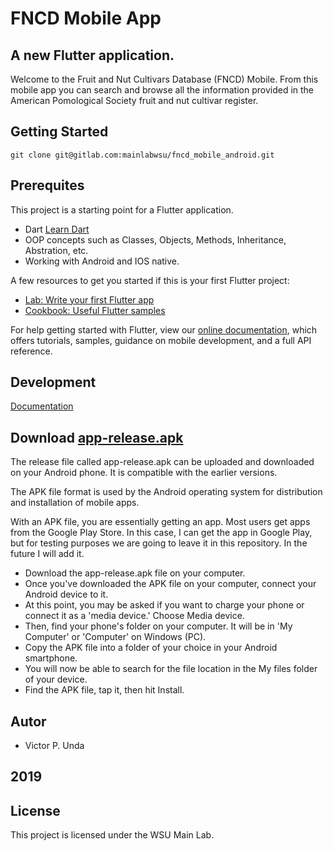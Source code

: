 # FNCD Mobile App

## A new Flutter application.

Welcome to the Fruit and Nut Cultivars Database (FNCD) Mobile.
From this mobile app you can search and browse all the information provided in the American Pomological Society fruit and nut cultivar register.

## Getting Started

```Cloning an Existing Repository
git clone git@gitlab.com:mainlabwsu/fncd_mobile_android.git
```

## Prerequites

This project is a starting point for a Flutter application.

- Dart [Learn Dart](https://dart.dev/)
- OOP concepts such as Classes, Objects, Methods, Inheritance, Abstration, etc.
- Working with Android and IOS native.

A few resources to get you started if this is your first Flutter project:

- [Lab: Write your first Flutter app](https://flutter.dev/docs/get-started/codelab)
- [Cookbook: Useful Flutter samples](https://flutter.dev/docs/cookbook)

For help getting started with Flutter, view our
[online documentation](https://flutter.dev/docs), which offers tutorials,
samples, guidance on mobile development, and a full API reference.

## Development

[Documentation](https://gitlab.com/mainlabwsu/fncd_mobile_android/blob/master/mobile_app_fncd/documentation.md)


## Download [app-release.apk](https://gitlab.com/mainlabwsu/fncd_mobile_android/blob/master/mobile_app_fncd/app-release.apk)

The release file called app-release.apk can be uploaded and downloaded on your Android phone. It is compatible with the earlier versions.

The APK file format is used by the Android operating system for distribution and installation of mobile apps.

With an APK file, you are essentially getting an app. Most users get apps from the Google Play Store. In this case, I can get the app in Google Play, but for testing purposes we are going to leave it in this repository. In the future I will add it.

- Download the app-release.apk file on your computer.
- Once you've downloaded the APK file on your computer, connect your Android device to it.
- At this point, you may be asked if you want to charge your phone or connect it as a 'media device.' Choose Media device.
- Then, find your phone's folder on your computer. It will be in 'My Computer' or 'Computer' on Windows (PC).
- Copy the APK file into a folder of your choice in your Android smartphone.
- You will now be able to search for the file location in the My files folder of your device.
- Find the APK file, tap it, then hit Install.

## Autor

- Victor P. Unda

## 2019

## License

This project is licensed under the WSU Main Lab.